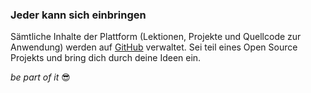### Jeder kann sich einbringen

Sämtliche Inhalte der Plattform (Lektionen, Projekte und Quellcode zur Anwendung) werden auf [GitHub](https://github.com/fabianhinz/learnToCode) verwaltet. Sei teil eines Open Source Projekts und bring dich durch deine Ideen ein.

_be part of it_ 😎